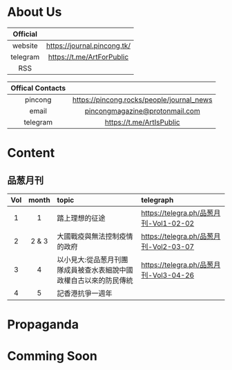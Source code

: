 # About Us

|Official||
|:-:|:-:|
|website|https://journal.pincong.tk/|
|telegram|https://t.me/ArtForPublic|
|RSS|

|Offical Contacts||
|:-:|:-:|
|pincong|https://pincong.rocks/people/journal_news|
|email|pincongmagazine@protonmail.com|
|telegram|https://t.me/ArtIsPublic|

# Content
## 品葱月刊
|Vol|month|topic|telegraph|
|:-:|:-:|:-|:-|
|1|1|踏上理想的征途|https://telegra.ph/品葱月刊-Vol1-02-02|
|2|2 & 3|大國戰疫與無法控制疫情的政府|https://telegra.ph/品葱月刊-Vol2-03-07|
|3|4|以小見大:從品葱月刊團隊成員被查水表細說中國政權自古以來的防民傳統|https://telegra.ph/品葱月刊-Vol3-04-26|
|4|5|記香港抗爭一週年||

# Propaganda

# Comming Soon
